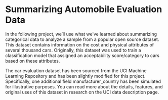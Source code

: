 # Summarizing Automobile Evaluation Data
In the following project, we’ll use what we’ve learned about summarizing categorical data to analyze a sample from a popular open source dataset. This dataset contains information on the cost and physical attributes of several thousand cars. Originally, this dataset was used to train a classification model that assigned an acceptability score/category to cars based on these attributes.

The car evaluation dataset has been sourced from the UCI Machine Learning Repository and has been slightly modified for this project. Specifically, one additional field manufacturer_country has been simulated for illustrative purposes. You can read more about the details, features, and original uses of this dataset in research on the UCI data description page.

